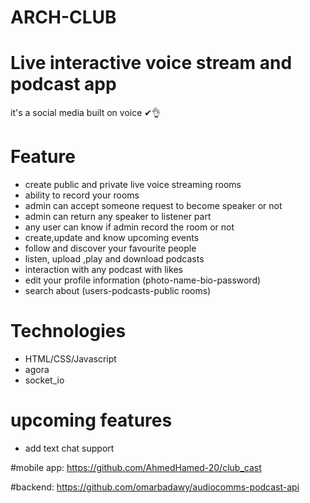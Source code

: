 # ARCH-CLUB

# Live interactive voice stream and podcast app
it's a social media built on voice ✔👌


# Feature
- create public and private live voice streaming rooms 
- ability to record your rooms 
- admin can accept someone request to become speaker or not 
- admin can return any speaker to listener part
- any user can know if admin record the room or not
- create,update and know upcoming events  
- follow and discover your favourite people 
- listen, upload ,play and download podcasts
- interaction with any podcast with likes 
- edit your profile information (photo-name-bio-password)
- search about (users-podcasts-public rooms)


# Technologies
- HTML/CSS/Javascript
- agora
- socket_io

# upcoming features
- add text chat support


#mobile app:
https://github.com/AhmedHamed-20/club_cast

#backend:
https://github.com/omarbadawy/audiocomms-podcast-api
